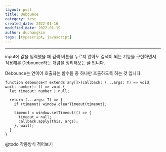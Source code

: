 ```yaml
---
layout: post
title: Debounce
category: test
created_date: 2022-01-16
modified_date: 2022-01-19
author: duchangkim
tags: [typescript, javascript]
---
```


***
input에 값을 입력했을 때 검색 버튼을 누르지 않아도 검색이 되는 기능을 구현하면서 적용해본 Debounce라는 개념을 정리해보는 글 입니다.

Debounce는 연이어 호출되는 함수들 중 하나만 호출하도록 하는 것 입니다.

```typescipt
function debounce<T extends any[]>(callback: (...args: T) => void, wait: number): () => void {
  let timeout: number | null;

  return (...args: T) => {
    if (timeout) window.clearTimeout(timeout);

    timeout = window.setTimeout(() => {
      timeout = null;
      callback.apply(this, args);
    }, wait);
  }
}
```

@todo 작동방식 적어보기